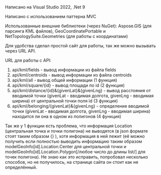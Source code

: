 Написано на Visual Studio 2022, .Net 9

Написано с использованием паттерна MVC

Использованные внешние библиотеки (через NuGet): Aspose.GIS (для парсинга KML файлов), GeoCoordinatePortable и NetTopologySuite.Geometries (для работы с координатами)

Для удобства сделал простой сайт для работы, так же можно вызывать через URL API.

URL для работы с API:
1. api/kml/fields - вывод информации из файла fields
2. api/kml/centroids - вывод информации из файла centroids
3. api/kml/all - вывод общей информации (1 функция)
4. api/kml/square/{id} - вывод площади по id (2 функция)
5. api/kml/distance/{id}&{givenLat}&{givenLng} - вывод расстояния от вводимой точки (givenLat - вводимая долгота, givenLng - вводимая ширина) от центральной точки поля id (3 функция)
6. api/kml/belonging/{givenLat}&{givenLng} - определение вводимой точки (givenLat - вводимая долгота, givenLng - вводимая ширина) находится ли она в одном из полигонов (4 функция)

Так же у 1 функции есть проблема, что информация Location (центральная точка и точки полигона) не выводятся (в json формате стоят таким образом {} ), хотя информация в ней лежит (её можно получить если полностью выводить информацию таким образом modelGeoInfo[id].Location.Center для центральной точки и modelGeoInfo[id].Location.Polygon[/любое число до длины list/] для точек полигона). Не знаю как это исправить, попробовал несколько способов, но не получилось, на странице сайта он стоит как не определённый.